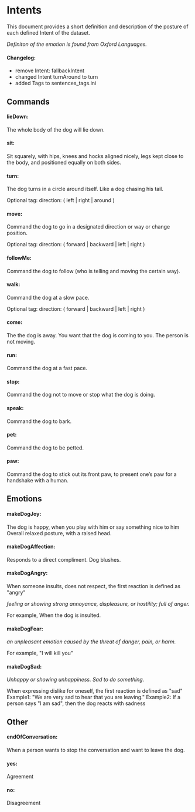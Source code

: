 # Intents

This document provides a short definition and description of the posture of each defined Intent of the dataset.

*Definiton of the emotion is found from Oxford Languages.*

#### Changelog:

- remove Intent: fallbackIntent
- changed Intent turnAround to turn
- added Tags to sentences_tags.ini


## Commands

#### lieDown:

The whole body of the dog will lie down.

#### sit:

Sit squarely, with hips, knees and hocks aligned nicely, legs kept close to the body, and positioned equally on both sides.

#### turn:

The dog turns in a circle around itself. Like a dog chasing his tail.

Optional tag: direction: ( left | right | around )

#### move:

Command the dog to go in a designated direction or way or change position.

Optional tag: direction: ( forward | backward | left | right )

#### followMe:

Command the dog to follow (who is telling and moving the certain way).

#### walk:

Command the dog at a slow pace.

Optional tag: direction: ( forward | backward | left | right )

#### come:

The the dog is away. You want that the dog is coming to you. The person is not moving.

#### run:

Command the dog at a fast pace.

#### stop:

Command the dog not to move or stop what the dog is doing.

#### speak:

Command the dog to bark.

#### pet:

Command the dog to be petted.


#### paw:

Command the dog to stick out its front paw, to present one’s paw for a handshake with a human.

## Emotions 

#### makeDogJoy:

The dog is happy, when you play with him or say something nice to him
Overall relaxed posture, with a raised head.

#### makeDogAffection:

Responds to a direct compliment. Dog blushes.

#### makeDogAngry:

When someone insults, does not respect, the first reaction is defined as "angry"

*feeling or showing strong annoyance, displeasure, or hostility; full of anger.*

For example, When the dog is insulted.


#### makeDogFear:

*an unpleasant emotion caused by the threat of danger, pain, or harm.*

For example, "I will kill you"

#### makeDogSad:

*Unhappy or showing unhappiness. Sad to do something.*

When expressing dislike for oneself, the first reaction is defined as "sad"
Example1: "We are very sad to hear that you are leaving."
Example2: If a person says "I am sad", then the dog reacts with sadness

## Other

#### endOfConversation:

When a person wants to stop the conversation and want to leave the dog.

#### yes:

Agreement

#### no:

Disagreement

